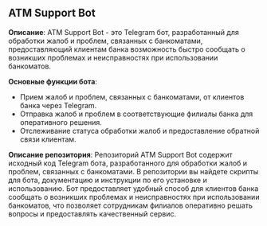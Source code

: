 ## ATM Support Bot

**Описание**:
ATM Support Bot - это Telegram бот, разработанный для обработки жалоб и проблем, связанных с банкоматами, предоставляющий клиентам банка возможность быстро сообщать о возникших проблемах и неисправностях при использовании банкоматов.

**Основные функции бота**:
- Прием жалоб и проблем, связанных с банкоматами, от клиентов банка через Telegram.
- Отправка жалоб и проблем в соответствующие филиалы банка для оперативного решения.
- Отслеживание статуса обработки жалоб и предоставление обратной связи клиентам.

**Описание репозитория**:
Репозиторий ATM Support Bot содержит исходный код Telegram бота, разработанного для обработки жалоб и проблем, связанных с банкоматами. В репозитории вы найдете скрипты для бота, документацию и инструкции по его установке и использованию. Бот предоставляет удобный способ для клиентов банка сообщать о возникших проблемах и неисправностях при использовании банкоматов, что позволяет сотрудникам филиалов оперативно решать вопросы и предоставлять качественный сервис.
